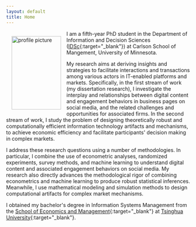```yaml
---
layout: default
title: Home
---
```


<img style="width:135px; height:200px; float:left; padding:15px;"
src="/image/personal.jpg" alt="profile picture">

I am a fifth-year PhD student in the Department of Information and Decision Sciences ([IDSc](https://carlsonschool.umn.edu/degrees/phd/areas-concentration/information-and-decision-sciences/information-decision-sciences){:target="_blank"}) at Carlson School of Mangement, University of Minnesota. 

My research aims at deriving insights and strategies to facilitate interactions and transactions among various actors in IT-enabled platforms and markets. Specifically, in the first stream of work (my dissertation research), I investigate the interplay and relationships between digital content and engagement behaviors in business pages on social media, and the related challenges and opportunities for associated firms. In the second stream of work, I study the problem of designing theoretically robust and computationally efficient information technology artifacts and mechanisms, to achieve economic efficiency and facilitate participants' decision making in complex markets. 

I address these research questions using a number of methodologies. In particular, I combine the use of econometric analyses, randomized experiments, survey methods, and machine learning to understand digital content and associated engagement behaviors on social media. My research also directly advances the methodological rigor of combining econometrics and machine learning to produce robust statistical inferences. Meanwhile, I use mathematical modeling and simulation methods to design computational artifacts for complex market mechanisms. 

I obtained my bachelor's degree in Information Systems Management from the [School of Economics and Management](http://www.sem.tsinghua.edu.cn/){:target="_blank"} at [Tsinghua University](http://www.tsinghua.edu.cn){:target="_blank"}.